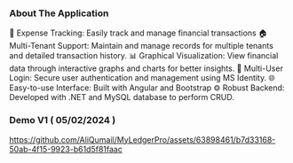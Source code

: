
### About The Application 
💸 Expense Tracking: Easily track and manage financial transactions
🏠 Multi-Tenant Support: Maintain and manage records for multiple tenants and detailed transaction history.
📊 Graphical Visualization: View financial data through interactive graphs and charts for better insights.
🔐 Multi-User Login: Secure user authentication and management using MS Identity.
🌐 Easy-to-use Interface: Built with Angular and Bootstrap
⚙️ Robust Backend: Developed with .NET and MySQL database to perform CRUD.

### Demo V1 ( 05/02/2024 )
https://github.com/AliQumail/MyLedgerPro/assets/63898461/b7d33168-50ab-4f15-9923-b61d5f81faac

